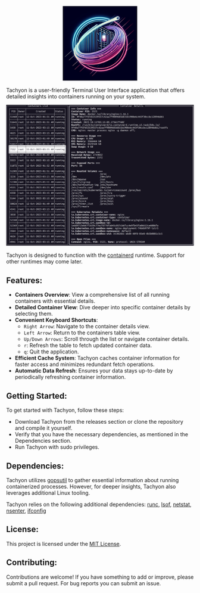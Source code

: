 <div align="center">
  <img src="assets/logo.jpeg" alt="Tachyon Logo" width="200"/>
</div>

Tachyon is a user-friendly Terminal User Interface application that offers detailed insights into containers running on your system.

![Tachyon Screenshot](assets/tui.png)


Tachyon is designed to function with the [containerd](https://containerd.io/) runtime. Support for other runtimes may come later.

## Features:

- **Containers Overview**: View a comprehensive list of all running containers with essential details.
- **Detailed Container View**: Dive deeper into specific container details by selecting them.
- **Convenient Keyboard Shortcuts**:
  - `Right Arrow`: Navigate to the container details view.
  - `Left Arrow`: Return to the containers table view.
  - `Up/Down Arrows`: Scroll through the list or navigate container details.
  - `r`: Refresh the table to fetch updated container data.
  - `q`: Quit the application.
- **Efficient Cache System**: Tachyon caches container information for faster access and minimizes redundant fetch operations.
- **Automatic Data Refresh**: Ensures your data stays up-to-date by periodically refreshing container information.

## Getting Started:

To get started with Tachyon, follow these steps:

- Download Tachyon from the releases section or clone the repository and compile it yourself.
- Verify that you have the necessary dependencies, as mentioned in the Dependencies section.
- Run Tachyon with sudo privileges.

## Dependencies:

Tachyon utilizes [gopsutil](https://github.com/shirou/gopsutil) to gather essential information about running containerized processes. However, for deeper insights, Tachyon also leverages additional Linux tooling.

Tachyon relies on the following additional dependencies: [runc](https://github.com/opencontainers/runc), [lsof](https://github.com/lsof-org/lsof), [netstat](https://linux.die.net/man/8/netstat), [nsenter](https://man7.org/linux/man-pages/man1/nsenter.1.html), [ifconfig](https://www.man7.org/linux/man-pages/man8/ifconfig.8.html)


## License:

This project is licensed under the [MIT License](LICENSE).

## Contributing:

Contributions are welcome! If you have something to add or improve, please submit a pull request. For bug reports you can submit an issue. 